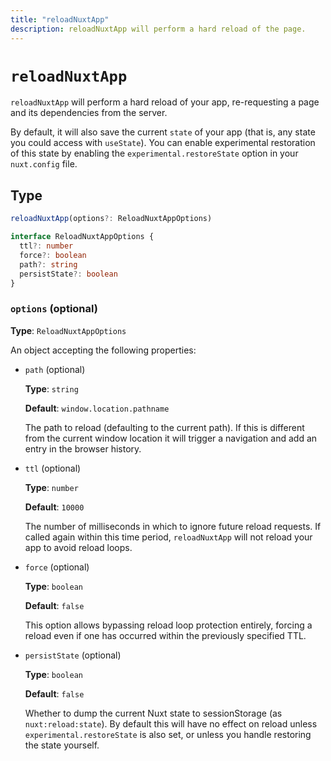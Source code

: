 ```yaml
---
title: "reloadNuxtApp"
description: reloadNuxtApp will perform a hard reload of the page.
---
```


# `reloadNuxtApp`

`reloadNuxtApp` will perform a hard reload of your app, re-requesting a page and its dependencies from the server.

By default, it will also save the current `state` of your app (that is, any state you could access with `useState`). You can enable experimental restoration of this state by enabling the `experimental.restoreState` option in your `nuxt.config` file.

## Type

```ts
reloadNuxtApp(options?: ReloadNuxtAppOptions)

interface ReloadNuxtAppOptions {
  ttl?: number
  force?: boolean
  path?: string
  persistState?: boolean
}
```

### `options` (optional)

**Type**: `ReloadNuxtAppOptions`

An object accepting the following properties:

- `path` (optional)

  **Type**: `string`

  **Default**: `window.location.pathname`

  The path to reload (defaulting to the current path). If this is different from the current window location it
  will trigger a navigation and add an entry in the browser history.

- `ttl` (optional)

  **Type**: `number`

  **Default**: `10000`

  The number of milliseconds in which to ignore future reload requests. If called again within this time period,
  `reloadNuxtApp` will not reload your app to avoid reload loops.

- `force` (optional)

  **Type**: `boolean`

  **Default**: `false`

  This option allows bypassing reload loop protection entirely, forcing a reload even if one has occurred within
  the previously specified TTL.

- `persistState` (optional)

  **Type**: `boolean`

  **Default**: `false`

  Whether to dump the current Nuxt state to sessionStorage (as `nuxt:reload:state`). By default this will have no
  effect on reload unless `experimental.restoreState` is also set, or unless you handle restoring the state yourself.
